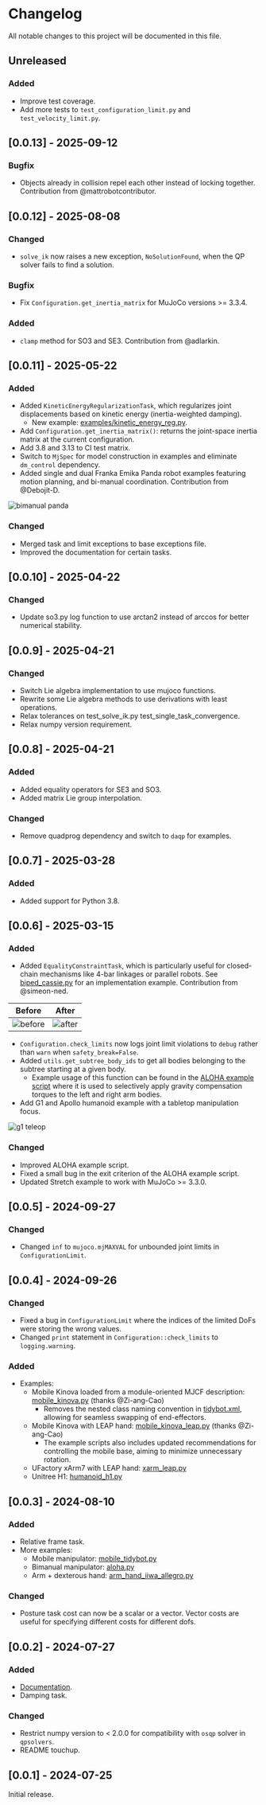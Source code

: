 # Changelog

All notable changes to this project will be documented in this file.

## Unreleased

### Added

* Improve test coverage.
* Add more tests to `test_configuration_limit.py` and `test_velocity_limit.py`.

## [0.0.13] - 2025-09-12

### Bugfix

* Objects already in collision repel each other instead of locking together. Contribution from @mattrobotcontributor.

## [0.0.12] - 2025-08-08

### Changed

- `solve_ik` now raises a new exception, `NoSolutionFound`, when the QP solver fails to find a solution.

### Bugfix

* Fix `Configuration.get_inertia_matrix` for MuJoCo versions >= 3.3.4.

### Added

- `clamp` method for SO3 and SE3. Contribution from @adlarkin.

## [0.0.11] - 2025-05-22

### Added

- Added `KineticEnergyRegularizationTask`, which regularizes joint displacements based on kinetic energy (inertia-weighted damping).
  - New example: [examples/kinetic_energy_reg.py](examples/kinetic_energy_reg.py).
- Add `Configuration.get_inertia_matrix()`: returns the joint-space inertia matrix at the current configuration.
- Add 3.8 and 3.13 to CI test matrix.
- Switch to `MjSpec` for model construction in examples and eliminate `dm_control` dependency.
- Added single and dual Franka Emika Panda robot examples featuring motion planning, and bi-manual coordination. Contribution from @Debojit-D.

![bimanual panda](https://github.com/kevinzakka/mink/blob/assets/dual_panda.gif?raw=true)

### Changed

- Merged task and limit exceptions to base exceptions file.
- Improved the documentation for certain tasks.

## [0.0.10] - 2025-04-22

### Changed

- Update so3.py log function to use arctan2 instead of arccos for better numerical stability.

## [0.0.9] - 2025-04-21

### Changed

- Switch Lie algebra implementation to use mujoco functions.
- Rewrite some Lie algebra methods to use derivations with least operations.
- Relax tolerances on test_solve_ik.py test_single_task_convergence.
- Relax numpy version requirement.

## [0.0.8] - 2025-04-21

### Added

- Added equality operators for SE3 and SO3.
- Added matrix Lie group interpolation.

### Changed

- Remove quadprog dependency and switch to `daqp` for examples.

## [0.0.7] - 2025-03-28

### Added

- Added support for Python 3.8.

## [0.0.6] - 2025-03-15

### Added

- Added `EqualityConstraintTask`, which is particularly useful for closed-chain mechanisms like 4-bar linkages or parallel robots. See [biped_cassie.py](examples/biped_cassie.py) for an implementation example. Contribution from @simeon-ned.

| Before | After |
|--------|-------|
| ![before](https://github.com/kevinzakka/mink/blob/assets/equality_before.gif?raw=true) | ![after](https://github.com/kevinzakka/mink/blob/assets/equality_after.gif?raw=true) |

- `Configuration.check_limits` now logs joint limit violations to `debug` rather than `warn` when `safety_break=False`.
- Added `utils.get_subtree_body_ids` to get all bodies belonging to the subtree starting at a given body.
  - Example usage of this function can be found in the [ALOHA example script](examples/arm_aloha.py) where it is used to selectively apply gravity compensation torques to the left and right arm bodies.
- Add G1 and Apollo humanoid example with a tabletop manipulation focus.

![g1 teleop](https://github.com/kevinzakka/mink/blob/assets/g1_teleop.gif?raw=true)

### Changed

- Improved ALOHA example script.
- Fixed a small bug in the exit criterion of the ALOHA example script.
- Updated Stretch example to work with MuJoCo >= 3.3.0.

## [0.0.5] - 2024-09-27

### Changed

- Changed `inf` to `mujoco.mjMAXVAL` for unbounded joint limits in `ConfigurationLimit`.

## [0.0.4] - 2024-09-26

### Changed

- Fixed a bug in `ConfigurationLimit` where the indices of the limited DoFs were storing the wrong values.
- Changed `print` statement in `Configuration::check_limits` to `logging.warning`.

### Added

- Examples:
    - Mobile Kinova loaded from a module-oriented MJCF description: [mobile_kinova.py](examples/mobile_kinova.py) (thanks @Zi-ang-Cao)
        - Removes the nested class naming convention in [tidybot.xml](tidybot.xml), allowing for seamless swapping of end-effectors.
    - Mobile Kinova with LEAP hand: [mobile_kinova_leap.py](examples/mobile_kinova_leap.py) (thanks @Zi-ang-Cao)
        - The example scripts also includes updated recommendations for controlling the mobile base, aiming to minimize unnecessary rotation.
    - UFactory xArm7 with LEAP hand: [xarm_leap.py](examples/arm_hand_xarm_leap.py)
    - Unitree H1: [humanoid_h1.py](examples/humanoid_h1.py)

## [0.0.3] - 2024-08-10

### Added

- Relative frame task.
- More examples:
    - Mobile manipulator: [mobile_tidybot.py](examples/mobile_tidybot.py)
    - Bimanual manipulator: [aloha.py](examples/arm_aloha.py)
    - Arm + dexterous hand: [arm_hand_iiwa_allegro.py](examples/arm_hand_iiwa_allegro.py)

### Changed

- Posture task cost can now be a scalar or a vector. Vector costs are useful for specifying different costs for different dofs.

## [0.0.2] - 2024-07-27

### Added

- [Documentation](https://kevinzakka.github.io/mink/).
- Damping task.

### Changed

- Restrict numpy version to < 2.0.0 for compatibility with `osqp` solver in `qpsolvers`.
- README touchup.

## [0.0.1] - 2024-07-25

Initial release.
